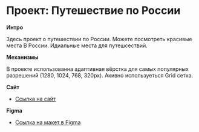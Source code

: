 # Проект: Путешествие по России

**Интро**

Здесь проект о путешествии по России.
Можете посмотреть красивые места В России.
Идиальные места для путешсествий.

**Механизмы**

В проекте использованна адаптивная вёрстка для самых популярных разрешений (1280, 1024, 768, 320px).
Акивно используеться Grid сетка.

**Сайт**

* [Ссылка на сайт](https://max-teplyakov.github.io/russian-travel-yp/)

**Figma**

* [Ссылка на макет в Figma](https://www.figma.com/file/5S2WSbEFL6awjVWJ0NWL8Q/Sprint-3_-Russia-_-desktop-mobile?node-id=28503%3A0)